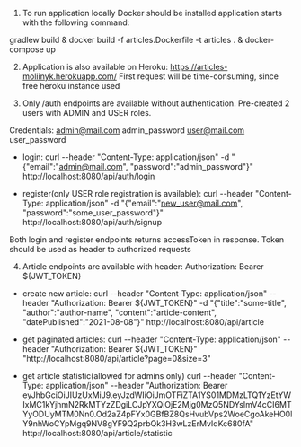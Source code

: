1) To run application locally Docker should be installed
application starts with the following command:

gradlew build & docker build -f articles.Dockerfile -t articles . & docker-compose up

2) Application is also available on Heroku: https://articles-moliinyk.herokuapp.com/
First request will be time-consuming, since free heroku instance used

3) Only /auth endpoints are available without authentication.
Pre-created 2 users with ADMIN and USER roles.

Credentials:
admin@mail.com admin_password
user@mail.com user_password

- login: 
curl --header "Content-Type: application/json" -d "{\"email\":\"admin@mail.com\", \"password\":\"admin_password\"}" http://localhost:8080/api/auth/login

- register(only USER role registration is available):
curl --header "Content-Type: application/json" -d "{\"email\":\"new_user@mail.com\", \"password\":\"some_user_password\"}" http://localhost:8080/api/auth/signup

Both login and register endpoints returns accessToken in response. Token should be used as header to authorized requests

4) Article endpoints are available with header:
Authorization: Bearer ${JWT_TOKEN}

- create new article:
curl --header "Content-Type: application/json" --header "Authorization: Bearer ${JWT_TOKEN}" -d "{\"title\":\"some-title\", \"author\":\"author-name\", \"content\":\"article-content\", \"datePublished\":\"2021-08-08\"}" http://localhost:8080/api/article

- get paginated articles:
curl --header "Content-Type: application/json" --header "Authorization: Bearer ${JWT_TOKEN}" "http://localhost:8080/api/article?page=0&size=3"

- get article statistic(allowed for admins only)
curl --header "Content-Type: application/json" --header "Authorization: Bearer eyJhbGciOiJIUzUxMiJ9.eyJzdWIiOiJmOTFiZTA1YS01MDMzLTQ1YzEtYWIxMC1kYjhmN2RkMTYzZDgiLCJpYXQiOjE2Mjg0MzQ5NDYsImV4cCI6MTYyODUyMTM0Nn0.Od2aZ4pFYx0GBfBZ8QsHvubVps2WoeCgoAkeHO0lY9nhWoCYpMgq9NV8gYF9Q2prbQk3H3wLzErMvIdKc680fA" http://localhost:8080/api/article/statistic